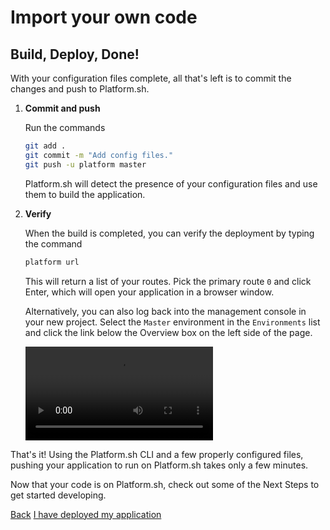 # Import your own code

## Build, Deploy, Done!

With your configuration files complete, all that's left is to commit the changes and push to Platform.sh.

<asciinema-player src="/videos/asciinema/first-push.cast" preload=1></asciinema-player>

1. **Commit and push**

    Run the commands

    ```bash
    git add .
    git commit -m "Add config files."
    git push -u platform master
    ```

    Platform.sh will detect the presence of your configuration files and use them to build the application.

2. **Verify**

    When the build is completed, you can verify the deployment by typing the command

    ```bash
    platform url
    ```

    This will return a list of your routes. Pick the primary route `0` and click Enter, which will open your application in a browser window.

    Alternatively, you can also log back into the management console in your new project. Select the `Master` environment in the `Environments` list and click the link below the Overview box on the left side of the page.

    <video controls>
      <source src="/videos/management-console/check-status.mp4" type="video/mp4">
    </video>

That's it! Using the Platform.sh CLI and a few properly configured files, pushing your application to run on Platform.sh takes only a few minutes.

Now that your code is on Platform.sh, check out some of the Next Steps to get started developing.

<div class="buttons">
  <a href="#" class="button-link prev">Back</a>
  <a href="#" class="button-link next">I have deployed my application</a>
</div>
